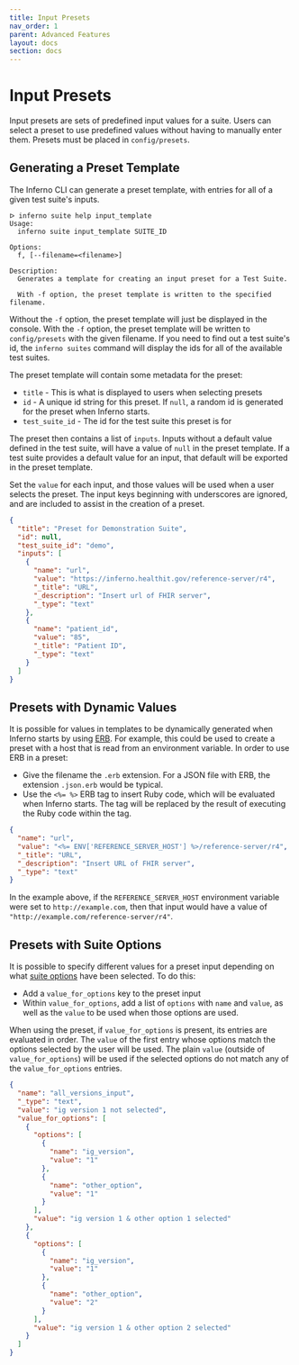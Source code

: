 ```yaml
---
title: Input Presets
nav_order: 1
parent: Advanced Features
layout: docs
section: docs
---
```

# Input Presets
Input presets are sets of predefined input values for a suite. Users can select
a preset to use predefined values without having to manually enter them.
Presets must be placed in `config/presets`.

## Generating a Preset Template
The Inferno CLI can generate a preset template, with entries for all of a given test suite's inputs.

```
ᐅ inferno suite help input_template
Usage:
  inferno suite input_template SUITE_ID

Options:
  f, [--filename=<filename>]

Description:
  Generates a template for creating an input preset for a Test Suite.

  With -f option, the preset template is written to the specified filename.
```

Without the `-f` option, the preset template will just be displayed in the
console. With the `-f` option, the preset template will be written to
`config/presets` with the given filename. If you need to find out a test suite's
id, the `inferno suites` command will display the ids for all of the available
test suites.

The preset template will contain some metadata for the preset:
* `title` - This is what is displayed to users when selecting presets
* `id` - A unique id string for this preset. If `null`, a random id is generated
  for the preset when Inferno starts.
* `test_suite_id` - The id for the test suite this preset is for

The preset then contains a list of `inputs`. Inputs without a default value defined in
the test suite, will have a value of `null` in the preset template. If a test suite
provides a default value for an input, that default will be exported in the preset template. 

Set the `value` for each input, and those values will be used when a user selects the
preset. The input keys beginning with underscores are ignored, and are included to assist
in the creation of a preset.

```json
{
  "title": "Preset for Demonstration Suite",
  "id": null,
  "test_suite_id": "demo",
  "inputs": [
    {
      "name": "url",
      "value": "https://inferno.healthit.gov/reference-server/r4",
      "_title": "URL",
      "_description": "Insert url of FHIR server",
      "_type": "text"
    },
    {
      "name": "patient_id",
      "value": "85",
      "_title": "Patient ID",
      "_type": "text"
    }
  ]
}
```

## Presets with Dynamic Values

It is possible for values in templates to be dynamically generated when Inferno
starts by using [ERB](https://github.com/ruby/erb). For example,
this could be used to create a preset with a host that is read from an
environment variable. In order to use ERB in a preset:

* Give the filename the `.erb` extension. For a JSON file with ERB, the
  extension `.json.erb` would be typical.
* Use the `<%= %>` ERB tag to insert Ruby code, which will be evaluated when
  Inferno starts. The tag will be replaced by the result of executing the Ruby
  code within the tag.

```json
{
  "name": "url",
  "value": "<%= ENV['REFERENCE_SERVER_HOST'] %>/reference-server/r4",
  "_title": "URL",
  "_description": "Insert URL of FHIR server",
  "_type": "text"
}
```

In the example above, if the `REFERENCE_SERVER_HOST` environment variable were
set to `http://example.com`, then that input would have a value of
`"http://example.com/reference-server/r4"`.

## Presets with Suite Options

It is possible to specify different values for a preset input depending on what
[suite
options](/inferno-core/writing-tests/test-configuration.html#suite-options-1)
have been selected. To do this: 
* Add a `value_for_options` key to the preset input
* Within `value_for_options`, add a list of `options` with `name` and
`value`, as well as the `value` to be used when those options are used.

When using the preset, if `value_for_options` is present, its entries are evaluated
in order. The `value` of the first entry whose options match the options selected
by the user will be used. The plain `value` (outside of `value_for_options`)
will be used if the selected options do not match any of the `value_for_options`
entries.

```json
{
  "name": "all_versions_input",
  "_type": "text",
  "value": "ig version 1 not selected",
  "value_for_options": [
    {
      "options": [
        {
          "name": "ig_version",
          "value": "1"
        },
        {
          "name": "other_option",
          "value": "1"
        }
      ],
      "value": "ig version 1 & other option 1 selected"
    },
    {
      "options": [
        {
          "name": "ig_version",
          "value": "1"
        },
        {
          "name": "other_option",
          "value": "2"
        }
      ],
      "value": "ig version 1 & other option 2 selected"
    }
  ]
}
```
